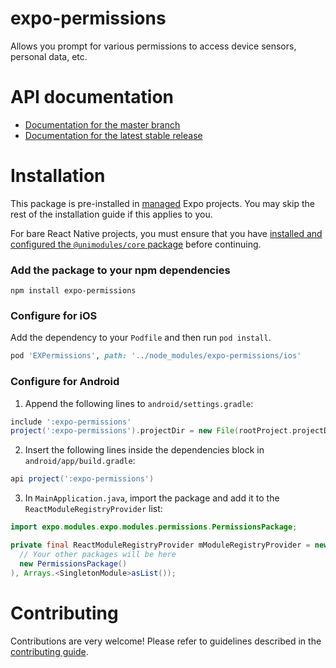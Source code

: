 # expo-permissions

Allows you prompt for various permissions to access device sensors, personal data, etc.

# API documentation

- [Documentation for the master branch](https://github.com/expo/expo/blob/master/docs/pages/versions/unversioned/sdk/permissions.md)
- [Documentation for the latest stable release](https://docs.expo.io/versions/latest/sdk/permissions/)

# Installation

This package is pre-installed in [managed](https://docs.expo.io/versions/latest/introduction/managed-vs-bare/) Expo projects. You may skip the rest of the installation guide if this applies to you.

For bare React Native projects, you must ensure that you have [installed and configured the `@unimodules/core` package](https://github.com/unimodules/core) before continuing.

### Add the package to your npm dependencies

```
npm install expo-permissions
```

### Configure for iOS

Add the dependency to your `Podfile` and then run `pod install`.

```ruby
pod 'EXPermissions', path: '../node_modules/expo-permissions/ios'
```

### Configure for Android

1. Append the following lines to `android/settings.gradle`:

```gradle
include ':expo-permissions'
project(':expo-permissions').projectDir = new File(rootProject.projectDir, '../node_modules/expo-permissions/android')
```

2. Insert the following lines inside the dependencies block in `android/app/build.gradle`:
```gradle
api project(':expo-permissions')
```

3. In `MainApplication.java`, import the package and add it to the `ReactModuleRegistryProvider` list:
```java
import expo.modules.expo.modules.permissions.PermissionsPackage;
```
```java
private final ReactModuleRegistryProvider mModuleRegistryProvider = new ReactModuleRegistryProvider(Arrays.<Package>asList(
  // Your other packages will be here
  new PermissionsPackage()
), Arrays.<SingletonModule>asList());
```

# Contributing

Contributions are very welcome! Please refer to guidelines described in the [contributing guide]( https://github.com/expo/expo#contributing).
